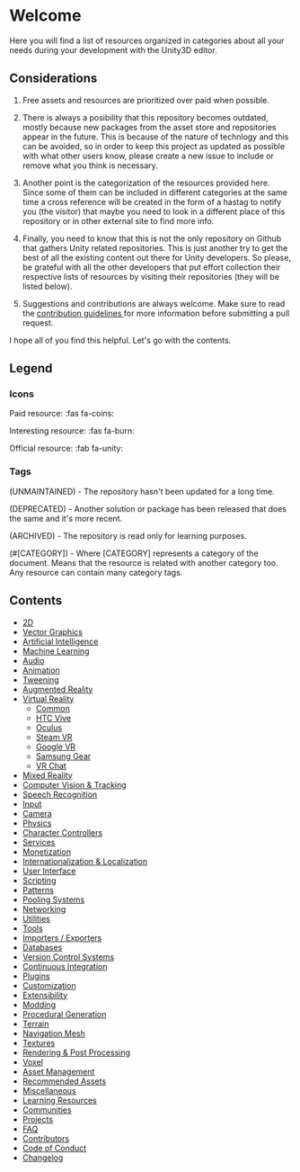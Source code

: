 # Welcome

Here you will find a list of resources organized in categories about all your needs during your development with the Unity3D editor.

## Considerations

1. Free assets and resources are prioritized over paid when possible.

2. There is always a posibility that this repository becomes outdated, mostly because new packages from the asset store and repositories appear in the future. This is because of the nature of technlogy and this can be avoided, so in order to keep this project as updated as possible with what other users know, please create a new issue to include or remove what you think is necessary.

3. Another point is the categorization of the resources provided here. Since some of them can be included in different categories at the same time a cross reference will be created in the form of a hastag to notify you (the visitor) that maybe you need to look in a different place of this repository or in other external site to find more info.

4. Finally, you need to know that this is not the only repository on Github that gathers Unity related repositories. This is just another try to get the best of all the existing content out there for Unity developers. So please, be grateful with all the other developers that put effort collection their respective lists of resources by visiting their repositories (they will be listed below).

5. Suggestions and contributions are always welcome. Make sure to read the <a href="https://github.com/agarcialeon/awesome-unity/blob/master/CONTRIBUTING.md"> contribution guidelines </a> for more information before submitting a pull request.

I hope all of you find this helpful. Let's go with the contents.

## Legend

### Icons

Paid resource: :fas fa-coins:

Interesting resource: :fas fa-burn:

Official resource: :fab fa-unity:

<!--
:new:
-->

### Tags

(UNMAINTAINED) - The repository hasn't been updated for a long time.

(DEPRECATED) - Another solution or package has been released that does the same and it's more recent.

(ARCHIVED) - The repository is read only for learning purposes.

(#[CATEGORY]) - Where [CATEGORY] represents a category of the document. Means that the resource is related with another category too. Any resource can contain many category tags.

## Contents

* [2D](/2d/2d.md)
* [Vector Graphics](/vector-graphics/vector-graphics.md)
* [Artificial Intelligence](/artificial-intelligence/ai.md)
* [Machine Learning](/machine-learning/machine-learning.md)
* [Audio](/audio/audio.md)
* [Animation](/animation/animation.md)
* [Tweening](/tweening/tweening.md)
* [Augmented Reality](/augmented-reality/augmented-reality.md)
* [Virtual Reality](/virtual-reality/intro.md)
    * [Common](/virtual-reality/common.md)
    * [HTC Vive](/virtual-reality/htc-vive.md)
    * [Oculus](/virtual-reality/oculus.md)
    * [Steam VR](/virtual-reality/steam-vr.md)
    * [Google VR](/virtual-reality/google-vr.md)
    * [Samsung Gear](/virtual-reality/samsung-gear.md)
    * [VR Chat](/virtual-reality/vr-chat.md)
* [Mixed Reality](/mixed-reality/mixed-reality.md)
* [Computer Vision & Tracking](/computer-vision-traking/computer-vision-traking.md)
* [Speech Recognition](/speech-recognition/speech-recognition.md)
* [Input](/input/input.md)
* [Camera](/camera/camera.md)
* [Physics](/physics/physics.md)
* [Character Controllers](/character-controllers/character-controllers.md)
* [Services](/services/services.md)
* [Monetization](/monetization/monetization.md)
* [Internationalization & Localization](/internationalization-localization/internationalization-localization.md)
* [User Interface](/ui/ui.md)
* [Scripting](/scripting/scripting.md)
* [Patterns](/patterns/patterns.md)
* [Pooling Systems](/pooling/pooling-systems.md)
* [Networking](/networking/networking.md)
* [Utilities](/utilities/utilities.md)
* [Tools](/tools/tools.md)
* [Importers / Exporters](/importers-exporters/importers-exporters.md)
* [Databases](/databases/databases.md)
* [Version Control Systems](/version-control/vcs.md)
* [Continuous Integration](/continuous-integration/ci.md)
* [Plugins](/plugins/plugins.md)
* [Customization](/customization/customization.md)
* [Extensibility](/extensibility/extensibility.md)
* [Modding](/modding/modding.md)
* [Procedural Generation](/procedural-generation/procedural-generation.md)
* [Terrain](/terrain/terrain.md)
* [Navigation Mesh](/navigation-mesh/navigation-mesh.md)
* [Textures](/textures/textures.md)
* [Rendering & Post Processing](/rendering-post-processing/rendering-post-processing.md)
* [Voxel](/voxel/voxel.md)
* [Asset Management](/asset-management/asset-management.md)
* [Recommended Assets](/recommended/assets.md)    
* [Miscellaneous](/misc/misc.md)
* [Learning Resources](/learning-resources/learning-resources.md)
* [Communities](/communities/communities.md)  
* [Projects](/projects/projects.md)
* [FAQ](/faq/faq.md)
* [Contributors](/contributors/contributors.md)
* [Code of Conduct](/code-of-conduct/code-of-conduct.md)
* [Changelog](/CHANGELOG.md)

